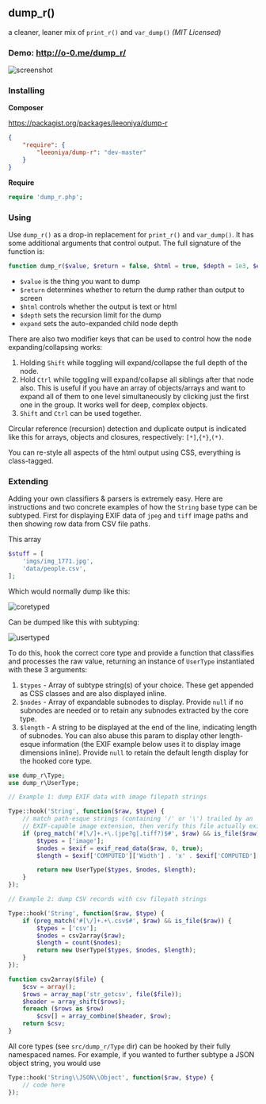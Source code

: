 dump_r()
--------
a cleaner, leaner mix of `print_r()` and `var_dump()` _(MIT Licensed)_

### Demo: http://o-0.me/dump_r/

![screenshot](https://github.com/leeoniya/dump_r.php/raw/master/test/dump_r_th.png)

### Installing

__Composer__

https://packagist.org/packages/leeoniya/dump-r

```json
{
	"require": {
		"leeoniya/dump-r": "dev-master"
	}
}
```

__Require__

```php
require 'dump_r.php';
```

### Using

Use `dump_r()` as a drop-in replacement for `print_r()` and `var_dump()`. It has some additional arguments that control output. The full signature of the function is:

```php
function dump_r($value, $return = false, $html = true, $depth = 1e3, $expand = 1e3);
```

- `$value` is the thing you want to dump
- `$return` determines whether to return the dump rather than output to screen
- `$html` controls whether the output is text or html
- `$depth` sets the recursion limit for the dump
- `expand` sets the auto-expanded child node depth

There are also two modifier keys that can be used to control how the node expanding/collapsing works:

1. Holding `Shift` while toggling will expand/collapse the full depth of the node.
2. Hold `Ctrl` while toggling will expand/collapse all siblings after that node also. This is useful if you have an array of objects/arrays and want to expand all of them to one level simultaneously by clicking just the first one in the group. It works well for deep, complex objects.
3. `Shift` and `Ctrl` can be used together.

Circular reference (recursion) detection and duplicate output is indicated like this for arrays, objects and closures, respectively: `[*]`,`{*}`,`(*)`.

You can re-style all aspects of the html output using CSS, everything is class-tagged.

### Extending

Adding your own classifiers & parsers is extremely easy. Here are instructions and two concrete examples of how the `String` base type can be subtyped. First for displaying EXIF data of `jpeg` and `tiff` image paths and then showing row data from CSV file paths.

This array

```php
$stuff = [
	'imgs/img_1771.jpg',
	'data/people.csv',
];
```

Which would normally dump like this:

![coretyped](https://github.com/leeoniya/dump_r.php/raw/master/test/coretyped.png)

Can be dumped like this with subtyping:

![usertyped](https://github.com/leeoniya/dump_r.php/raw/master/test/usertyped.png)

To do this, hook the correct core type and provide a function that classifies and processes the raw value, returning an instance of `UserType` instantiated with these 3 arguments:

1. `$types` - Array of subtype string(s) of your choice. These get appended as CSS classes and are also displayed inline.
2. `$nodes` - Array of expandable subnodes to display. Provide `null` if no subnodes are needed or to retain any subnodes extracted by the core type.
3. `$length` - A string to be displayed at the end of the line, indicating length of subnodes. You can also abuse this param to display other length-esque information (the EXIF example below uses it to display image dimensions inline). Provide `null` to retain the default length display for the hooked core type.

```php
use dump_r\Type;
use dump_r\UserType;

// Example 1: dump EXIF data with image filepath strings

Type::hook('String', function($raw, $type) {
	// match path-esque strings (containing '/' or '\') trailed by an
	// EXIF-capable image extension, then verify this file actually exists
	if (preg_match('#[\/]+.+\.(jpe?g|.tiff?)$#', $raw) && is_file($raw)) {
		$types = ['image'];
		$nodes = $exif = exif_read_data($raw, 0, true);
		$length = $exif['COMPUTED']['Width'] . 'x' . $exif['COMPUTED']['Height'];

		return new UserType($types, $nodes, $length);
	}
});

// Example 2: dump CSV records with csv filepath strings

Type::hook('String', function($raw, $type) {
	if (preg_match('#[\/]+.+\.csv$#', $raw) && is_file($raw)) {
		$types = ['csv'];
		$nodes = csv2array($raw);
		$length = count($nodes);
		return new UserType($types, $nodes, $length);
	}
});

function csv2array($file) {
	$csv = array();
	$rows = array_map('str_getcsv', file($file));
	$header = array_shift($rows);
	foreach ($rows as $row)
		$csv[] = array_combine($header, $row);
	return $csv;
}
```

All core types (see `src/dump_r/Type` dir) can be hooked by their fully namespaced names. For example, if you wanted to further subtype a JSON object string, you would use

```php
Type::hook('String\\JSON\\Object', function($raw, $type) {
	// code here
});
```